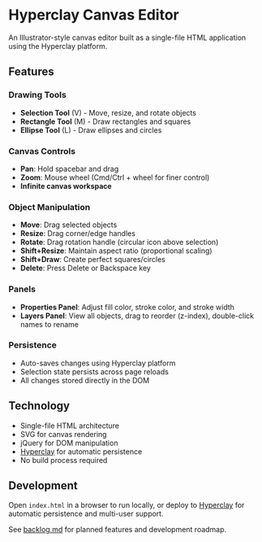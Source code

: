 # Hyperclay Canvas Editor

An Illustrator-style canvas editor built as a single-file HTML application using the Hyperclay platform.

## Features

### Drawing Tools
- **Selection Tool** (V) - Move, resize, and rotate objects
- **Rectangle Tool** (M) - Draw rectangles and squares
- **Ellipse Tool** (L) - Draw ellipses and circles

### Canvas Controls
- **Pan**: Hold spacebar and drag
- **Zoom**: Mouse wheel (Cmd/Ctrl + wheel for finer control)
- **Infinite canvas workspace**

### Object Manipulation
- **Move**: Drag selected objects
- **Resize**: Drag corner/edge handles
- **Rotate**: Drag rotation handle (circular icon above selection)
- **Shift+Resize**: Maintain aspect ratio (proportional scaling)
- **Shift+Draw**: Create perfect squares/circles
- **Delete**: Press Delete or Backspace key

### Panels
- **Properties Panel**: Adjust fill color, stroke color, and stroke width
- **Layers Panel**: View all objects, drag to reorder (z-index), double-click names to rename

### Persistence
- Auto-saves changes using Hyperclay platform
- Selection state persists across page reloads
- All changes stored directly in the DOM

## Technology

- Single-file HTML architecture
- SVG for canvas rendering
- jQuery for DOM manipulation
- [Hyperclay](https://hyperclay.com) for automatic persistence
- No build process required

## Development

Open `index.html` in a browser to run locally, or deploy to [Hyperclay](https://hyperclay.com) for automatic persistence and multi-user support.

See [backlog.md](backlog.md) for planned features and development roadmap.
